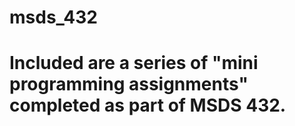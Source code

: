 # msds_432

# Included are a series of "mini programming assignments" completed as part of MSDS 432.
